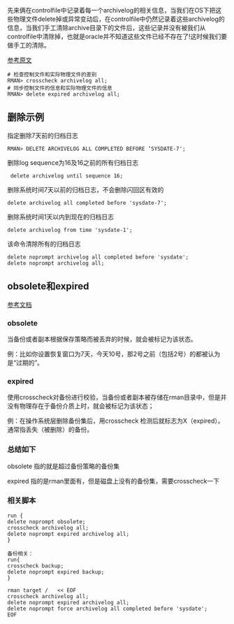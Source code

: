 先来俩在controlfile中记录着每一个archivelog的相关信息，当我们在OS下把这些物理文件delete掉或异常变动后，在controlfile中仍然记录着这些archivelog的信息，当我们手工清除archive目录下的文件后，这些记录并没有被我们从controlfile中清除掉，也就是oracle并不知道这些文件已经不存在了!这时候我们要做手工的清除。

[参考原文](https://blog.csdn.net/levy_cui/article/details/51140939)

```
# 检查控制文件和实际物理文件的差别
RMAN> crosscheck archivelog all; 
# 同步控制文件的信息和实际物理文件的信息
RMAN> delete expired archivelog all;
```

## 删除示例

指定删除7天前的归档日志

```
RMAN> DELETE ARCHIVELOG ALL COMPLETED BEFORE ‘SYSDATE-7'; 
```
删除log sequence为16及16之前的所有归档日志
```
 delete archivelog until sequence 16;
```

删除系统时间7天以前的归档日志，不会删除闪回区有效的
```
delete archivelog all completed before 'sysdate-7'; 
```
删除系统时间1天以内到现在的归档日志
```
delete archivelog from time 'sysdate-1';
```
该命令清除所有的归档日志
```
delete noprompt archivelog all completed before 'sysdate';
delete noprompt archivelog all;
```

## obsolete和expired

[参考文档](https://blog.51cto.com/gldbhome/1197894)

### obsolete

当备份或者副本根据保存策略而被丢弃的时候，就会被标记为该状态。

例：比如你设置恢复窗口为7天，今天10号，那2号之前（包括2号）的都被认为是“过期的”。

### expired

使用crosscheck对备份进行校验，当备份或者副本被存储在rman目录中，但是并没有物理存在于备份介质上时，就会被标记为该状态；

例：在操作系统层删除备份集后，用crosscheck 检测后就标志为X（expired）。通常指丢失（被删除）的备份。

### 总结如下

obsolete 指的就是超过备份策略的备份集

expired 指的是rman里面有，但是磁盘上没有的备份集，需要crosscheck一下

### 相关脚本

```
run {
delete noprompt obsolete;
crosscheck archivelog all;
delete noprompt expired archivelog all;
}

备份相关：
run{
crosscheck backup;
delete noprompt expired backup;
}
```

```
rman target /   << EOF
crosscheck archivelog all;
delete noprompt expired archivelog all;
delete noprompt force archivelog all completed before 'sysdate'; 
EOF
```

